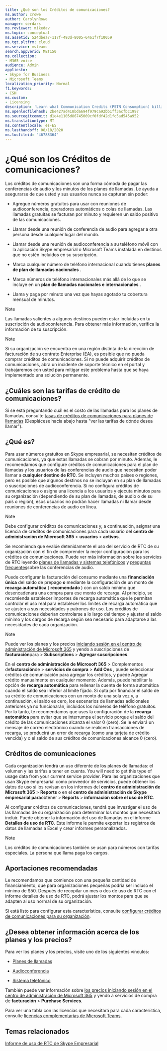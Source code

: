 ```yaml
---
title: ¿Qué son los Créditos de comunicaciones?
ms.author: crowe
author: CarolynRowe
manager: serdars
ms.reviewer: mikedav
ms.topic: conceptual
ms.assetid: 524dbea7-117f-493d-8005-6461f7f10059
ms.tgt.pltfrm: cloud
ms.service: msteams
search.appverid: MET150
ms.collection:
- M365-voice
audience: Admin
appliesto:
- Skype for Business
- Microsoft Teams
localization_priority: Normal
f1.keywords:
- CSH
ms.custom:
- Licensing
description: 'Learn what Communication Credits (PSTN Consumption) billing, how to find rates, and what services you get. '
ms.openlocfilehash: 2be427ad418bda694f979ca92bb1ff3acfbc1997
ms.sourcegitcommit: d1e4e1105d86745009cf0fdf42d1fc5ad545a952
ms.translationtype: MT
ms.contentlocale: es-ES
ms.lasthandoff: 08/18/2020
ms.locfileid: "46788364"
---
```

# <a name="what-are-communications-credits"></a>¿Qué son los Créditos de comunicaciones?

Los créditos de comunicaciones son una forma cómoda de pagar las conferencias de audio y los minutos de los planes de llamadas. Le ayuda a asegurarse de que usted y sus usuarios nunca se capturan sin poder:
  
- Agregue números gratuitos para usar con reuniones de audioconferencia, operadores automáticos o colas de llamadas. Las llamadas gratuitas se facturan por minuto y requieren un saldo positivo de las comunicaciones.
    
- Llamar desde una reunión de conferencia de audio para agregar a otra persona desde cualquier lugar del mundo.
    
- Llamar desde una reunión de audioconferencia a su teléfono móvil con la aplicación Skype empresarial o Microsoft Teams instalada en destinos que no estén incluidos en su suscripción.
    
- Marca cualquier número de teléfono internacional cuando tienes **planes de plan de llamadas nacionales** .
    
- Marca números de teléfono internacionales más allá de lo que se incluye en un **plan de llamadas nacionales e internacionales** .
    
- Llama y paga por minuto una vez que hayas agotado tu cobertura mensual de minutos.
    
> [!NOTE]
> Las llamadas salientes a algunos destinos pueden estar incluidas en tu suscripción de audioconferencia. Para obtener más información, verifica la información de tu suscripción. 
  
> [!NOTE]
> Si su organización se encuentra en una región distinta de la dirección de facturación de su contrato Enterprise (EA), es posible que no pueda comprar créditos de comunicaciones. Si no puede adquirir créditos de comunicaciones, abra un incidente de soporte técnico en el portal y trabajaremos con usted para mitigar este problema hasta que se haya implementado una solución permanente. 
  
## <a name="what-are-the-communications-credits-rates"></a>¿Cuáles son las tarifas de crédito de comunicaciones?

Si se está preguntando cuál es el costo de las llamadas para los planes de llamadas, consulte [tasas de créditos de comunicaciones para planes de llamadas](https://products.office.com/microsoft-teams/online-meeting-solutions#Rates) (Desplácese hacia abajo hasta "ver las tarifas de dónde desea llamar").
  
## <a name="what-is-it"></a>¿Qué es?

Para usar números gratuitos en Skype empresarial, se necesitan créditos de comunicaciones, ya que estas llamadas se cobran por minuto. Además, le recomendamos que configure créditos de comunicaciones para el plan de llamadas y los usuarios de las conferencias de audio que necesiten poder llamar a **cualquier destino de RTC**. Se incluyen muchos países o regiones, pero es posible que algunos destinos no se incluyan en su plan de llamadas o suscripciones de audioconferencia. Si no configura créditos de comunicaciones o asigna una licencia a los usuarios y ejecuta minutos para su organización (dependiendo de su plan de llamadas, de audio o de su país o región), esos usuarios no podrán hacer llamadas ni llamar desde reuniones de conferencias de audio en línea.
  
> [!NOTE]
> Debe configurar créditos de comunicaciones y, a continuación, asignar una licencia de créditos de comunicaciones para cada usuario del **centro de administración de Microsoft 365**  >  **usuarios**  >  **activos**. 
  
Se recomienda que evalúe detenidamente el uso del servicio de RTC de su organización con el fin de comprender la mejor configuración para los créditos de comunicaciones. Puede ver más información sobre los servicios de RTC leyendo [planes de llamadas y sistemas telefónicos](calling-plan-landing-page.md) y [preguntas frecuentes](Audio-Conferencing-common-questions.md)sobre las conferencias de audio.
  
Puede configurar la facturación del consumo mediante una **financiación única** del saldo de prepago **o** mediante la configuración de un monto de **recarga automática** ( **recomendado** ) con un saldo mínimo que desencadenará una compra para ese monto de recarga. Al principio, se recomienda establecer importes de recarga automática que le permitan controlar el uso real para establecer los límites de recarga automática que se ajusten a sus necesidades y patrones de uso. Los créditos de comunicaciones deberían controlarse a lo largo del tiempo y ajustar el saldo mínimo y los cargos de recarga según sea necesario para adaptarse a las necesidades de cada organización.
  
> [!NOTE]
> Puede ver los planes y los precios [iniciando sesión en el centro de administración de Microsoft 365](https://portal.office.com/adminportal/home?add=sub&amp;adminportal=1#/catalog) y yendo a suscripciones de **facturación**para  >  **Subscriptions**  >  **Agregar suscripciones**. 
  
En el **centro de administración de Microsoft 365**  >  Complementos de**facturación**de  >  **servicios de compra**  >  **Add Ons** , puede seleccionar créditos de comunicación para agregar los créditos, y puede Agregar crédito manualmente en cualquier momento. Además, puede habilitar la opción de **recarga automática** para rellenar la cuenta de forma automática cuando el saldo sea inferior al límite fijado. Si opta por financiar el saldo de su crédito de comunicaciones con un monto de una sola vez y, a continuación, el saldo es cero, los escenarios de llamadas adicionales anteriores ya no funcionarán, incluidos los números de teléfono gratuitos. Por lo tanto, te recomendamos que uses la configuración de la **recarga automática** para evitar que se interrumpa el servicio porque el saldo del crédito de las comunicaciones alcanza el valor 0 (cero). Se le enviará un mensaje de correo electrónico cuando se realicen transacciones de recarga, se producirá un error de recarga (como una tarjeta de crédito vencida) y o el saldo de sus créditos de comunicaciones alcance 0 (cero).
  
## <a name="communications-credits"></a>Créditos de comunicaciones

Cada organización tendrá un uso diferente de los planes de llamadas: el volumen y las tarifas a tener en cuenta. You will need to get this type of usage data from your current service provider. Para las organizaciones que usan Skype empresarial como proveedor de servicios, puede obtener los datos de uso si los revisan en los informes del **centro de administración de Microsoft 365**  >  **Reports** o en el **centro de administración de Skype empresarial para**obtener  >  **Reports**  >  **información sobre el uso de RTC**.
  
Al configurar créditos de comunicaciones, tendrá que investigar el uso de las llamadas de su organización para determinar los montos que necesitará incluir. Puede obtener la información del uso de llamadas en el informe **Detalles de uso de RTC**. Este informe le permite exportar los registros de datos de llamadas a Excel y crear informes personalizados.

> [!NOTE]
> Los créditos de comunicaciones también se usan para números con tarifas especiales. La persona que llama paga los cargos.
  
## <a name="recommended-funding-amounts"></a>Aportaciones recomendadas

Le recomendamos que comience con una pequeña cantidad de financiamiento, que para organizaciones pequeñas podría ser incluso el mínimo de $50. Después de recopilar un mes o dos de uso de RTC con el informe detalles de uso de RTC, podrá ajustar los montos para que se adapten al uso normal de su organización.
  
Si está listo para configurar esta característica, consulte [configurar créditos de comunicaciones para su organización](set-up-communications-credits-for-your-organization.md).
  
## <a name="want-to-know-about-plans-and-pricing"></a>¿Desea obtener información acerca de los planes y los precios?

Para ver los planes y los precios, visite uno de los siguientes vínculos:
  
- [Planes de llamadas](https://go.microsoft.com/fwlink/?linkid=799761)
    
- [Audioconferencia](https://go.microsoft.com/fwlink/?linkid=799762)
    
- [Sistema telefónico](https://go.microsoft.com/fwlink/?linkid=799763 )
    
También puede ver información sobre [los precios iniciando sesión en el centro de administración de Microsoft 365](https://portal.office.com/adminportal/home?add=sub&amp;adminportal=1#/catalog) y yendo a servicios de compra de **facturación**  >  **Purchase Services**.
  
Para ver una tabla con las licencias que necesitará para cada característica, consulte [licencias complementarias de Microsoft Teams](https://docs.microsoft.com/microsoftteams/teams-add-on-licensing/microsoft-teams-add-on-licensing).
  
## <a name="related-topics"></a>Temas relacionados
[Informe de uso de RTC de Skype Empresarial](/SkypeForBusiness/skype-for-business-online-reporting/pstn-usage-report)

  
 
